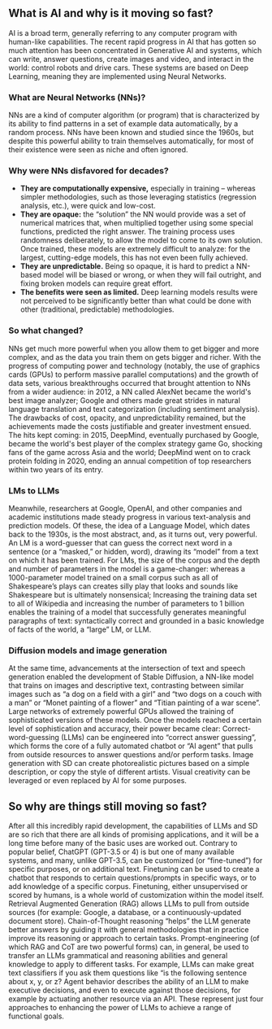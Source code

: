 ## What is AI and why is it moving so fast? 
AI is a broad term, generally referring to any computer program with human-like capabilities. 
The recent rapid progress in AI that has gotten so much attention has been concentrated in 
Generative AI and systems, which can write, answer questions, create images and video, 
and interact in the world: control robots and drive cars.
These systems are based on Deep Learning, meaning they are implemented using Neural Networks.
### What are Neural Networks (NNs)?
NNs are a kind of computer algorithm (or program) that is characterized by its ability to 
find patterns in a set of example data automatically, by a random process. 
NNs have been known and studied since the 1960s, but despite this powerful ability to train 
themselves automatically, for most of their existence were seen as niche and
often ignored. 

### Why were NNs disfavored for decades?
* **They are computationally expensive,** especially in training – whereas simpler methodologies, such as those leveraging statistics (regression analysis, etc.), were quick and low-cost.
* **They are opaque:** the “solution” the NN would provide was a set of numerical matrices that, when multiplied together using some special functions, predicted the right answer. The training process uses randomness deliberately, to allow the model to come to its own solution. Once trained, these models are extremely difficult to analyze: for the largest, cutting-edge models, this has not even been fully achieved. 
* **They are unpredictable.** Being so opaque, it is hard to predict a NN-based model will be biased or wrong, or when they will fail outright, and fixing broken models can require great effort. 
* **The benefits were seen as limited.** Deep learning models results were not perceived to be significantly better than what could be done with other (traditional, predictable) methodologies.

### So what changed?
NNs get much more powerful when you allow them to get bigger and more complex, and as the data you train them on gets bigger and richer. 
With the progress of computing power and technology (notably, the use of graphics cards (GPUs) to perform massive parallel computations) 
and the growth of data sets, various breakthroughs occurred that brought attention to NNs from a wider audience: 
in 2012, a NN called AlexNet became the world's best image analyzer; 
Google and others made great strides in natural language translation and text categorization (including sentiment analysis).
The drawbacks of cost, opacity, and unpredictability remained, but the achievements made the costs justifiable
and greater investment ensued. The hits kept coming: 
in 2015, DeepMind, eventually purchased by Google, became the world's best player of the complex strategy game Go, 
shocking fans of the game across Asia and the world; 
DeepMind went on to crack protein folding in 2020, ending an annual competition of top researchers within two years of its entry. 

### LMs to LLMs
Meanwhile, researchers at Google, OpenAI, and other companies and academic institutions made steady progress in various text-analysis 
and prediction models. 
Of these, the idea of a Language Model, which dates back to the 1930s, is the most abstract, and, as it turns out, very powerful. 
An LM is a word-guesser that can guess the correct next word in a sentence (or a “masked,” or hidden, word), 
drawing its “model” from a text on which it has been trained. 
For LMs, the size of the corpus and the depth and number of parameters in the model is a game-changer: 
whereas a 1000-parameter model trained on a small corpus such as all of Shakespeare’s plays can creates silly play 
that looks and sounds like Shakespeare but is ultimately nonsensical; 
Increasing the training data set to all of Wikipedia and increasing the number of parameters to 1 billion enables the training of a model 
that successfully generates meaningful paragraphs of text: syntactically correct and grounded in a basic knowledge of facts of the world, 
a “large” LM, or LLM. 

### Diffusion models and image generation
At the same time, advancements at the intersection of text and speech generation enabled the development of Stable Diffusion, 
a NN-like model that trains on images and descriptive text, contrasting between similar images such as “a dog on a field with a girl” and 
“two dogs on a couch with a man” or “Monet painting of a flower” and “Titian painting of a war scene”. 
Large networks of extremely powerful GPUs allowed the training of sophisticated versions of these models. 
Once the models reached a certain level of sophistication and accuracy, their power became clear:
Correct-word-guessing (LLMs) can be engineered into “correct answer guessing”, which forms the core of a fully automated chatbot or 
“AI agent” that pulls from outside resources to answer questions and/or perform tasks. 
Image generation with SD can create photorealistic pictures based on a simple description, 
or copy the style of different artists. Visual creativity can be leveraged or even replaced by AI for some purposes.

## So why are things still moving so fast?

After all this incredibly rapid development, the capabilities of LLMs and SD are so rich that there are all kinds of promising applications, 
and it will be a long time before many of the basic uses are worked out. 
Contrary to popular belief, ChatGPT (GPT-3.5 or 4) is but one of many available systems, and many, unlike GPT-3.5, can be customized (or “fine-tuned”) for specific purposes, or on additional text. Finetuning can be used to create a chatbot that responds to certain questions/prompts in specific ways, or to add knowledge of a specific corpus. Finetuning, either unsupervised or scored by humans, is a whole world of customization within the model itself. 
Retrieval Augmented Generation (RAG) allows LLMs to pull from outside sources (for example: Google, a database, or a continuously-updated document store).
Chain-of-Thought reasoning “helps” the LLM generate better answers by guiding it with general methodologies that in practice improve its reasoning or approach to certain tasks.
Prompt-engineering (of which RAG and CoT are two powerful forms) can, in general, be used to transfer an LLMs grammatical and reasoning abilities and general knowledge to apply to different tasks. For example, LLMs can make great text classifiers if you ask them questions like “is the following sentence about x, y, or z?
Agent behavior describes the ability of an LLM to make executive decisions, and even to execute against those decisions, for example by actuating another resource via an API. 
These represent just four approaches to enhancing the power of LLMs to achieve a range of functional goals. 
